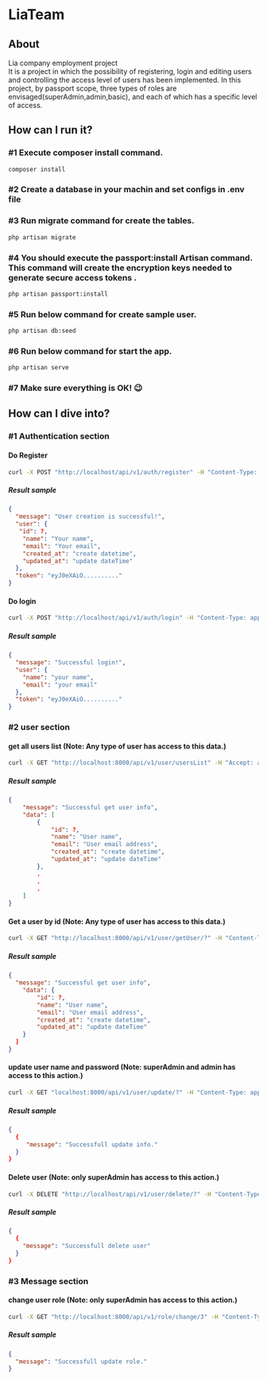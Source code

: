 # LiaTeam
## About
Lia company employment project  
It is a project in which the possibility of registering, login and editing users and controlling the access level of users has been implemented.
In this project, by passport scope, three types of roles are envisaged(superAdmin,admin,basic), and each of which has a specific level of access.

## How can I run it?
### #1 Execute composer install command.
```bash
composer install
```

### #2 Create a database in your machin and set configs in .env file

### #3 Run migrate command for create the tables.
```bash
php artisan migrate
```

### #4 You should execute the passport:install Artisan command. This command will create the encryption keys needed to generate secure access tokens .
```bash
php artisan passport:install
```

### #5 Run below command for create sample user.
```bash
php artisan db:seed
```

### #6 Run below command for start the app.
```bash
php artisan serve
```

### #7 Make sure everything is OK! :wink:


## How can I dive into?

### #1 Authentication section
#### Do Register
```bash
curl -X POST "http://localhost/api/v1/auth/register" -H "Content-Type: application/json" -H "Accept: application/json" -d '{"name": "your name", "email": "your email", "password": "your password", "password_confirmation": "your password"}'
```
##### Result sample
```json
{
  "message": "User creation is successful!",
  "user": {
   "id": ?,
    "name": "Your name",
    "email": "Your email",
    "created_at": "create datetime",
    "updated_at": "update dateTime"
  },
  "token": "eyJ0eXAiO.........."
}
```

#### Do login
```bash
curl -X POST "http://localhost/api/v1/auth/login" -H "Content-Type: application/json" -H "Accept: application/json" -d '{"email": "your email", "password": "your password"}'
```
##### Result sample
```json
{
  "message": "Successful login!",
  "user": {
    "name": "your name",
    "email": "your email"
  },
  "token": "eyJ0eXAiO.........."
}
```

### #2 user section

#### get all users list (Note: Any type of user has access to this data.)
```bash
curl -X GET "http://localhost:8000/api/v1/user/usersList" -H "Accept: application/json" -H "Authorization: Bearer token"
```
##### Result sample
```json
{
    "message": "Successful get user info",
    "data": [
        {
            "id": ?,
            "name": "User name",
            "email": "User email address",
            "created_at": "create datetime",
            "updated_at": "update dateTime"
        },
        .
        .
        .
    ]
}
```

#### Get a user by id (Note: Any type of user has access to this data.)
```bash
curl -X GET "http://localhost:8000/api/v1/user/getUser/?" -H "Content-Type: application/json" -H "Accept: application/json" -H "Authorization: Bearer token"
```
##### Result sample
```json
{
  "message": "Successful get user info",
    "data": {
        "id": ?,
        "name": "User name",
        "email": "User email address",
        "created_at": "create datetime",
        "updated_at": "update dateTime"
    }
  ]
}
```

#### update user name and password (Note: superAdmin and admin has access to this action.)
```bash
curl -X GET "localhost:8000/api/v1/user/update/?" -H "Content-Type: application/json" -H "Accept: application/json" -H "Authorization: Bearer token" -d '{"name": "Your name", "password": "your password"}'
```
##### Result sample
```json
{
  {
     "message": "Successfull update info."
  }
}
```

#### Delete user (Note: only superAdmin has access to this action.)
```bash
curl -X DELETE "http://localhost/api/v1/user/delete/?" -H "Content-Type: application/json" -H "Accept: application/json" -H "Authorization: Bearer token"
```
##### Result sample
```json
{
  {
    "message": "Successfull delete user"
  }
}
```


### #3 Message section

#### change user role (Note: only superAdmin has access to this action.)
```bash
curl -X GET "http://localhost:8000/api/v1/role/change/3" -H "Content-Type: application/json" -H "Accept: application/json" -H "Authorization: Bearer token" -d '{"role": "admin"}'
```
##### Result sample
```json
{
  "message": "Successfull update role."
}
```

